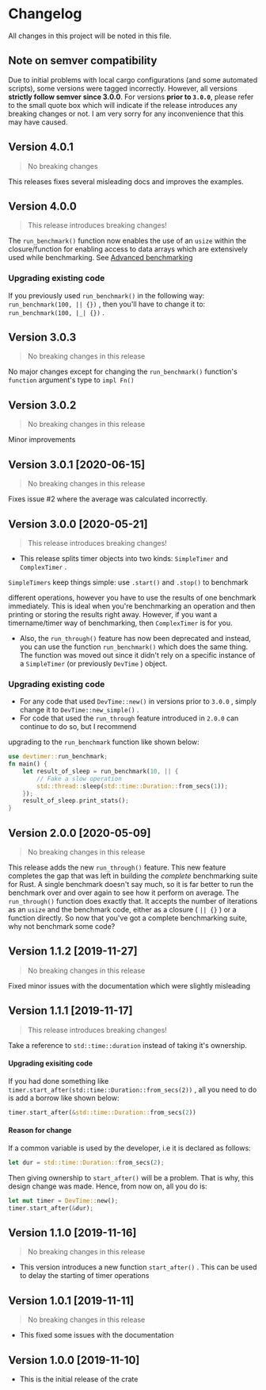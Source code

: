 # Changelog

All changes in this project will be noted in this file.

## Note on semver compatibility

Due to initial problems with local cargo configurations (and some automated scripts), some versions were tagged incorrectly. However, all versions **strictly follow semver since 3.0.0**. For versions **prior to `3.0.0`**, please refer to the small quote box which will indicate if the release introduces any breaking changes or not. I am very sorry for any inconvenience that this may
have caused.

## Version 4.0.1

> No breaking changes

This releases fixes several misleading docs and improves the examples.

## Version 4.0.0

> This release introduces breaking changes!

The `run_benchmark()` function now enables the use of an `usize` within the closure/function for enabling access to data arrays which are extensively used while benchmarking. See [Advanced benchmarking](./README.md#advanced-benchmarking)

### Upgrading existing code

If you previously used `run_benchmark()` in the following way: `run_benchmark(100, || {})` , then you'll have to change it to: `run_benchmark(100, |_| {})` . 

## Version 3.0.3

> No breaking changes in this release

No major changes except for changing the `run_benchmark()` function's `function` argument's type to `impl Fn()`

## Version 3.0.2

> No breaking changes in this release

Minor improvements

## Version 3.0.1 [2020-06-15]

> No breaking changes in this release

Fixes issue #2 where the average was calculated incorrectly.

## Version 3.0.0 [2020-05-21]

> This release introduces breaking changes!

* This release splits timer objects into two kinds: `SimpleTimer` and `ComplexTimer` .

`SimpleTimers` keep things simple: use `.start()` and `.stop()` to benchmark

different operations, however you have to use the results of one benchmark
immediately. This is ideal when you're benchmarking an operation and then printing
or storing the results right away. However, if you want a timername/timer
way of benchmarking, then `ComplexTimer` is for you. 

* Also, the `run_through()`
feature has now been deprecated and instead, you can use the function `run_benchmark()`
which does the same thing. The function was moved out since it didn't rely on a 
specific instance of a `SimpleTimer` (or previously `DevTime` ) object.

### Upgrading existing code

* For any code that used `DevTime::new()` in versions prior to `3.0.0` , simply change it to `DevTime::new_simple()` .
* For code that used the `run_through` feature introduced in `2.0.0` can continue to do so, but I recommend 

upgrading to the `run_benchmark` function like shown below:

``` rust
use devtimer::run_benchmark;
fn main() {
    let result_of_sleep = run_benchmark(10, || {
        // Fake a slow operation
        std::thread::sleep(std::time::Duration::from_secs(1));
    });
    result_of_sleep.print_stats();
}
```

## Version 2.0.0 [2020-05-09]

> No breaking changes in this release

This release adds the new `run_through()` feature. This new feature completes the gap that was left
in building the _complete_ benchmarking suite for Rust. A single benchmark doesn't say much, so
it is far better to run the benchmark over and over again to see how it perform on average.
The `run_through()` function does exactly that. It accepts the number of iterations as an `usize`
and the benchmark code, either as a closure ( `|| {}` ) or a function directly. So now that you've
got a complete benchmarking suite, why not benchmark some code?

## Version 1.1.2 [2019-11-27]

> No breaking changes in this release

Fixed minor issues with the documentation which were slightly misleading

## Version 1.1.1 [2019-11-17]

> This release introduces breaking changes!

Take a reference to `std::time::duration` instead of taking it's ownership.

#### Upgrading exisiting code

If you had done something like `timer.start_after(std::time::Duration::from_secs(2))` , all you need to do is add a borrow like shown below:

``` rust
timer.start_after(&std::time::Duration::from_secs(2))
```

#### Reason for change

If a common variable is used by the developer, i.e it is declared as follows:

``` rust
let dur = std::time::Duration::from_secs(2);
```

Then giving ownership to `start_after()` will be a problem. That is why, this design change was made. Hence, from now on, all you do is:

``` rust
let mut timer = DevTime::new();
timer.start_after(&dur);
```

## Version 1.1.0 [2019-11-16]

> No breaking changes in this release

* This version introduces a new function `start_after()` . This can be used to delay the starting of timer operations

## Version 1.0.1 [2019-11-11]

> No breaking changes in this release

* This fixed some issues with the documentation

## Version 1.0.0 [2019-11-10]

* This is the initial release of the crate
